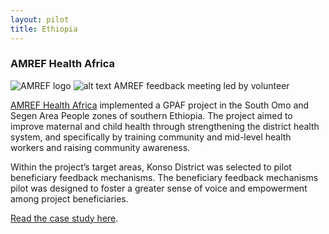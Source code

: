 ```yaml
---
layout: pilot
title: Ethiopia
---
```


### AMREF Health Africa
![AMREF logo]({{site.baseurl}}/public/img/logos/partner/amref.jpg)
![alt text]({{site.baseurl}}/public/img/Ethiopia/AMREFvillage.jpg)
AMREF feedback meeting led by volunteer

[AMREF Health Africa](http://www.amrefuk.org) implemented a GPAF project in the South Omo and Segen Area People zones of southern Ethiopia. The project aimed to improve maternal and child health through strengthening the district health system, and specifically by training community and mid-level health workers and raising community awareness.

Within the project’s target areas, Konso District was selected to pilot beneficiary feedback mechanisms. The beneficiary feedback mechanisms pilot was designed to foster a greater sense of voice and empowerment among project beneficiaries.

[Read the case study here](http://cdn.worldvision.org.uk/files/9614/6056/3445/Ethiopia1.pdf).
